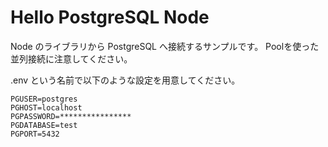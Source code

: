# Hello PostgreSQL Node
Node のライブラリから PostgreSQL へ接続するサンプルです。
Poolを使った並列接続に注意してください。

.env という名前で以下のような設定を用意してください。
```
PGUSER=postgres
PGHOST=localhost
PGPASSWORD=****************
PGDATABASE=test
PGPORT=5432
```




